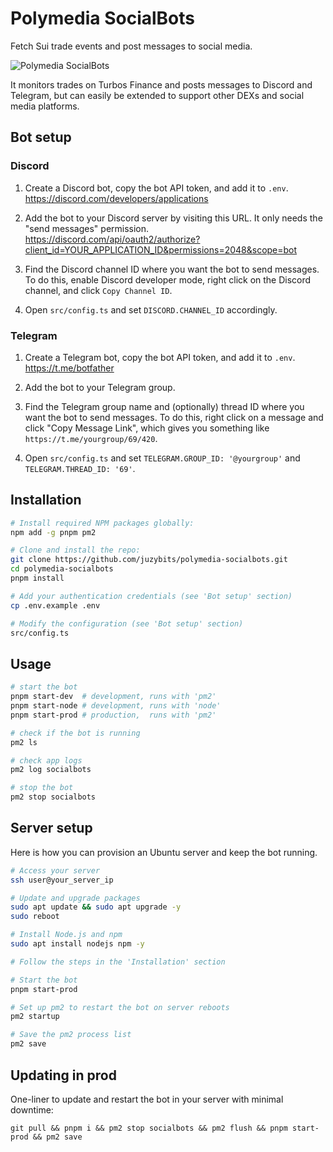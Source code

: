 # Polymedia SocialBots

Fetch Sui trade events and post messages to social media.

![Polymedia SocialBots](https://assets.polymedia.app/img/socialbots/open-graph.webp)

It monitors trades on Turbos Finance and posts messages to Discord and Telegram, but can easily be extended to support other DEXs and social media platforms.

## Bot setup

### Discord

1. Create a Discord bot, copy the bot API token, and add it to `.env`.<br/>
https://discord.com/developers/applications

2. Add the bot to your Discord server by visiting this URL. It only needs the "send messages" permission.<br/>
https://discord.com/api/oauth2/authorize?client_id=YOUR_APPLICATION_ID&permissions=2048&scope=bot

3. Find the Discord channel ID where you want the bot to send messages. To do this, enable Discord developer mode, right click on the Discord channel, and click `Copy Channel ID`.

4. Open `src/config.ts` and set `DISCORD.CHANNEL_ID` accordingly.

### Telegram

1. Create a Telegram bot, copy the bot API token, and add it to `.env`.<br/>
https://t.me/botfather

2. Add the bot to your Telegram group.

3. Find the Telegram group name and (optionally) thread ID where you want the bot to send messages. To do this, right click on a message and click "Copy Message Link", which gives you something like `https://t.me/yourgroup/69/420`.

4. Open `src/config.ts` and set `TELEGRAM.GROUP_ID: '@yourgroup'` and `TELEGRAM.THREAD_ID: '69'`.

## Installation

```bash
# Install required NPM packages globally:
npm add -g pnpm pm2

# Clone and install the repo:
git clone https://github.com/juzybits/polymedia-socialbots.git
cd polymedia-socialbots
pnpm install

# Add your authentication credentials (see 'Bot setup' section)
cp .env.example .env

# Modify the configuration (see 'Bot setup' section)
src/config.ts
```

## Usage

```bash
# start the bot
pnpm start-dev  # development, runs with 'pm2'
pnpm start-node # development, runs with 'node'
pnpm start-prod # production,  runs with 'pm2'

# check if the bot is running
pm2 ls

# check app logs
pm2 log socialbots

# stop the bot
pm2 stop socialbots
```

## Server setup

Here is how you can provision an Ubuntu server and keep the bot running.

```bash
# Access your server
ssh user@your_server_ip

# Update and upgrade packages
sudo apt update && sudo apt upgrade -y
sudo reboot

# Install Node.js and npm
sudo apt install nodejs npm -y

# Follow the steps in the 'Installation' section

# Start the bot
pnpm start-prod

# Set up pm2 to restart the bot on server reboots
pm2 startup

# Save the pm2 process list
pm2 save
```

## Updating in prod

One-liner to update and restart the bot in your server with minimal downtime:

```
git pull && pnpm i && pm2 stop socialbots && pm2 flush && pnpm start-prod && pm2 save
```
